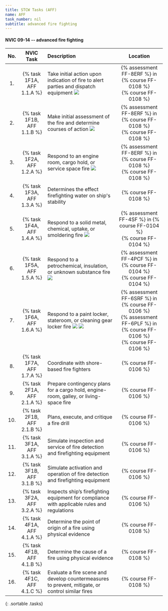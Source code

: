 ```yaml
---
title: STCW Tasks (AFF)
name: AFF
task_number: nil
subtitle: advanced fire fighting
---
```



#### NVIC 09-14 -- advanced fire fighting

| No.   | NVIC Task | Description | Location |
|:-----:|:----:|:------------|:-------:|
| 1. | {% task 1F1A, AFF 1.1.A %} | Take initial action upon indication of fire to alert parties and dispatch equipment ![]({{site.baseurl}}/assets/images/new.jpg)  | {% assessment FF-8ERF %} in {% course FF-0108 %} <br/> {% course FF-0108 %}|
| 2. | {% task 1F1B, AFF 1.1.B %} | Make initial assessment of the fire and determine courses of action ![]({{site.baseurl}}/assets/images/new.jpg)  | {% assessment FF-8ERF %} in {% course FF-0108 %} <br/> {% course FF-0108 %}|
| 3. | {% task 1F2A, AFF 1.2.A %} | Respond to an engine room, cargo hold, or service space fire ![]({{site.baseurl}}/assets/images/new.jpg)  | {% assessment FF-8ERF %} in {% course FF-0108 %} <br/> {% course FF-0108 %}|
| 4. | {% task 1F3A, AFF 1.3.A %} | Determines the effect firefighting water on ship's stability | {% course FF-0108 %}|
| 5. | {% task 1F4A, AFF 1.4.A %} | Respond to a solid metal, chemical, uptake, or smoldering fire ![]({{site.baseurl}}/assets/images/new.jpg)  | {% assessment FF-4SF %} in {% course FF-0104 %} <br/> {% course FF-0104 %}|
| 6. | {% task 1F5A, AFF 1.5.A %} | Respond to a petrochemical, insulation, or unknown substance fire ![]({{site.baseurl}}/assets/images/new.jpg)  | {% assessment FF-4PCF %} in {% course FF-0104 %} <br/> {% course FF-0104 %}|
| 7. | {% task 1F6A, AFF 1.6.A %} | Respond to a paint locker, stateroom, or cleaning gear locker fire ![]({{site.baseurl}}/assets/images/new.jpg)  ![]({{site.baseurl}}/assets/images/new.jpg)  | {% assessment FF-6SRF %} in {% course FF-0106 %} <br/> {% assessment FF-6PLF %} in {% course FF-0106 %} <br/> {% course FF-0106 %}|
| 8. | {% task 1F7A, AFF 1.7.A %} | Coordinate with shore-based fire fighters | {% course FF-0106 %}|
| 9. | {% task 2F1A, AFF 2.1.A %} | Prepare contingency plans for a cargo hold, engine-room, galley, or living-space fire | {% course FF-0106 %}|
| 10. | {% task 2F1B, AFF 2.1.B %} | Plans, execute, and critique a fire drill | {% course FF-0106 %}|
| 11. | {% task 3F1A, AFF 3.1.A %} | Simulate inspection and service of fire detection and firefighting equipment | {% course FF-0106 %}|
| 12. | {% task 3F1B, AFF 3.1.B %} | Simulate activation and operation of fire detection and firefighting equipment | {% course FF-0106 %}|
| 13. | {% task 3F2A, AFF 3.2.A %} | Inspects ship’s firefighting equipment for compliance with applicable rules and regulations | {% course FF-0106 %}|
| 14. | {% task 4F1A, AFF 4.1.A %} | Determine the point of origin of a fire using physical evidence | {% course FF-0108 %}|
| 15. | {% task 4F1B, AFF 4.1.B %} | Determine the cause of a fire using physical evidence | {% course FF-0108 %}|
| 16. | {% task 4F1C, AFF 4.1.C %} | Evaluate a fire scene and develop countermeasures to prevent, mitigate, or control similar fires | {% course FF-0108 %}|
{: .sortable .tasks}
